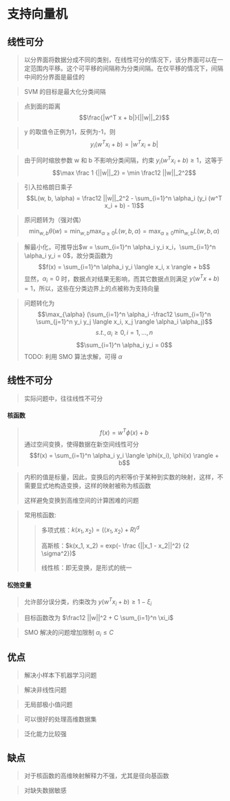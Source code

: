 # 支持向量机

## 线性可分

>以分界面将数据分成不同的类别，在线性可分的情况下，该分界面可以在一定范围内平移。这个可平移的间隔称为分类间隔。在仅平移的情况下，间隔中间的分界面是最佳的

>SVM 的目标是最大化分类间隔

>点到面的距离
>$$\frac{|w^T x + b|}{||w||_2}$$

>y 的取值令正例为1，反例为-1，则
>$$y_i (w^T x_i + b) = |w^T x_i + b|$$

>由于同时缩放参数 w 和 b 不影响分类间隔，约束 $y_i (w^T x_i + b) \geq 1$，这等于
>$$\max \frac 1 {||w||_2} = \min \frac12 ||w||_2^2$$

>引入拉格朗日乘子
>$$L(w, b, \alpha) = \frac12 ||w||_2^2 - \sum_{i=1}^n \alpha_i (y_i (w^T x_i + b) - 1)$$

>原问题转为（强对偶）
>$$\min_{w,b} \theta(w) = \min_{w,b} \max_{\alpha \geq 0} L(w, b, \alpha) = \max_{\alpha \geq 0} \min_{w, b} L(w, b, \alpha)$$

>解最小化，可推导出$w = \sum_{i=1}^n \alpha_i y_i x_i，\sum_{i=1}^n \alpha_i y_i = 0$，故分类函数为
>$$f(x) = \sum_{i=1}^n \alpha_i y_i \langle x_i, x \rangle + b$$
>显然，$\alpha_i = 0$ 时，数据点对结果无影响，而其它数据点则满足 $y(w^T x + b) = 1$，所以，这些在分类边界上的点被称为支持向量

>问题转化为
>$$\max_{\alpha} (\sum_{i=1}^n \alpha_i -\frac12 \sum_{i=1}^n \sum_{j=1}^n y_i y_j \langle x_i, x_j \rangle \alpha_i \alpha_j)$$
>$$s.t., \alpha_i \geq 0, i = 1, ..., n$$
>$$\sum_{i=1}^n \alpha_i y_i = 0$$
>TODO: 利用 SMO 算法求解，可得 $\alpha$

## 线性不可分

>实际问题中，往往线性不可分

#### 核函数

>$$f(x) = w^T \phi(x) + b$$
>通过空间变换，使得数据在新空间线性可分
>$$f(x) = \sum_{i=1}^n \alpha_i y_i \langle \phi(x_i), \phi(x) \rangle + b$$

>内积的值是标量，因此，变换后的内积等价于某种到实数的映射，这样，不需要显式地构造变换，这样的映射被称为核函数
>
>这样避免变换到高维空间的计算困难的问题

>常用核函数:
>>多项式核：$k(x_1, x_2) = (\langle x_1, x_2 \rangle + R)^d$
>>
>>高斯核：$k(x_1, x_2) = exp(- \frac {||x_1 - x_2||^2} {2 \sigma^2})$
>>
>>线性核：即无变换，是形式的统一

#### 松弛变量

>允许部分误分类，约束改为 $y (w^T x_i + b) \geq 1 - \xi_i$

>目标函数改为 $\frac12 ||w||^2 + C \sum_{i=1}^n \xi_i$

>SMO 解决的问题增加限制 $\alpha_i \leq C$

## 优点

>解决小样本下机器学习问题

>解决非线性问题

>无局部极小值问题

>可以很好的处理高维数据集

>泛化能力比较强

## 缺点

>对于核函数的高维映射解释力不强，尤其是径向基函数

>对缺失数据敏感
